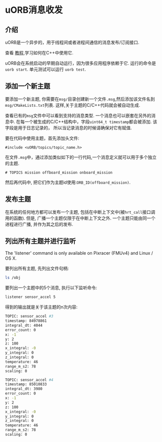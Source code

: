 # uORB消息收发

## 介绍

uORB是一个异步的，用于线程间或者进程间通信的消息发布/订阅接口.

查看 [教程](../3_Tutorial/writing_an_application.md),学习如何在C++中使用它.


uORB会在系统启动的早期自动运行，因为很多应用程序依赖于它. 运行的命令是 `uorb start`.
单元测试可以运行 `uorb test`.

## 添加一个新主题

要添加一个新主题, 你需要在`msg/`目录创建新一个文件`.msg`,然后添加该文件名到
`msg/CMakeLists.txt`列表. 这样,关于主题的C/C++代码就会被自动生成.

查看已有的`msg`文件中可以看到支持的消息类型. 一个消息也可以嵌套在另外的消息中.
在每一个被生成的C/C++结构中，字段`uint64_t timestamp`都会被添加. 该字段是用于日志记录的，
所以当记录消息的时候请确保对它有赋值.

要在代码中使用主题，首先添加头文件:

```
#include <uORB/topics/topic_name.h>
```

在文件`.msg`中，通过添加类似如下的一行代码,一个消息定义就可以用于多个独立的主题.

```
# TOPICS mission offboard_mission onboard_mission
```

然后再代码中, 把它们作为主题id使用:`ORB_ID(offboard_mission)`.

## 发布主题

在系统的任何地方都可以发布一个主题, 包括在中断上下文中(被`hrt_call`接口调用的函数). 但是, 广播一个主题仅限于在中断上下文之外.
一个主题只能由同一个进程进行广播, 并作为其之后的发布.

## 列出所有主题并进行监听

<aside class="note">
The 'listener' command is only available on Pixracer (FMUv4) and Linux / OS X.
</aside>

要列出所有主题, 先列出文件句柄:

```sh
ls /obj
```

要列出一个主题中的5个消息, 执行以下监听命令:

```sh
listener sensor_accel 5
```

得到的输出就是关于该主题的n次内容:

```sh
TOPIC: sensor_accel #3
timestamp: 84978861
integral_dt: 4044
error_count: 0
x: -1
y: 2
z: 100
x_integral: -0
y_integral: 0
z_integral: 0
temperature: 46
range_m_s2: 78
scaling: 0

TOPIC: sensor_accel #4
timestamp: 85010833
integral_dt: 3980
error_count: 0
x: -1
y: 2
z: 100
x_integral: -0
y_integral: 0
z_integral: 0
temperature: 46
range_m_s2: 78
scaling: 0
```

